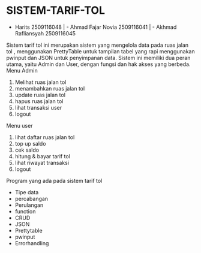 # SISTEM-TARIF-TOL
- Harits 2509116048 | - Ahmad Fajar Novia 2509116041 | - Akhmad Rafliansyah 2509116045


Sistem tarif tol ini merupakan sistem yang mengelola data pada ruas jalan tol , menggunakan PrettyTable untuk tampilan tabel yang rapi menggunakan pwinput dan  JSON untuk penyimpanan data.
Sistem ini memiliki dua peran utama, yaitu Admin dan User, dengan fungsi dan hak akses yang berbeda.
Menu Admin
1. Melihat ruas jalan tol
2. menambahkan ruas jalan tol
3. update ruas jalan tol
4. hapus ruas jalan tol
5. lihat transaksi user
6. logout

Menu user
1. lihat daftar ruas jalan tol
2. top up saldo
3. cek saldo
4. hitung & bayar tarif tol
5. lihat riwayat transaksi
6. logout

Program yang ada pada sistem tarif tol
- Tipe data
- percabangan
- Perulangan
- function
- CRUD
- JSON
- Prettytable
- pwinput
- Errorhandling

